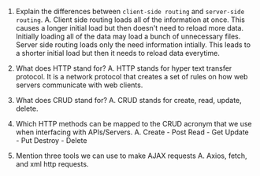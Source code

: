 1.  Explain the differences between `client-side routing` and `server-side routing`.
    A.  Client side routing loads all of the information at once.  This causes a longer initial load but then doesn't need to 
        reload more data.  Initially loading all of the data may load a bunch of unnecessary files.  Server side routing loads 
        only the need information intially.  This leads to a shorter initial load but then it needs to reload data everytime.

2.  What does HTTP stand for?
    A.  HTTP stands for hyper text transfer protocol.  It is a network protocol that creates a set of rules on how web servers 
        communicate with web clients.

3.  What does CRUD stand for?
    A. CRUD stands for create, read, update, delete.  

4.  Which HTTP methods can be mapped to the CRUD acronym that we use when interfacing with APIs/Servers.
    A. Create - Post
       Read - Get
       Update - Put
       Destroy - Delete

5.  Mention three tools we can use to make AJAX requests
    A. Axios, fetch, and xml http requests.